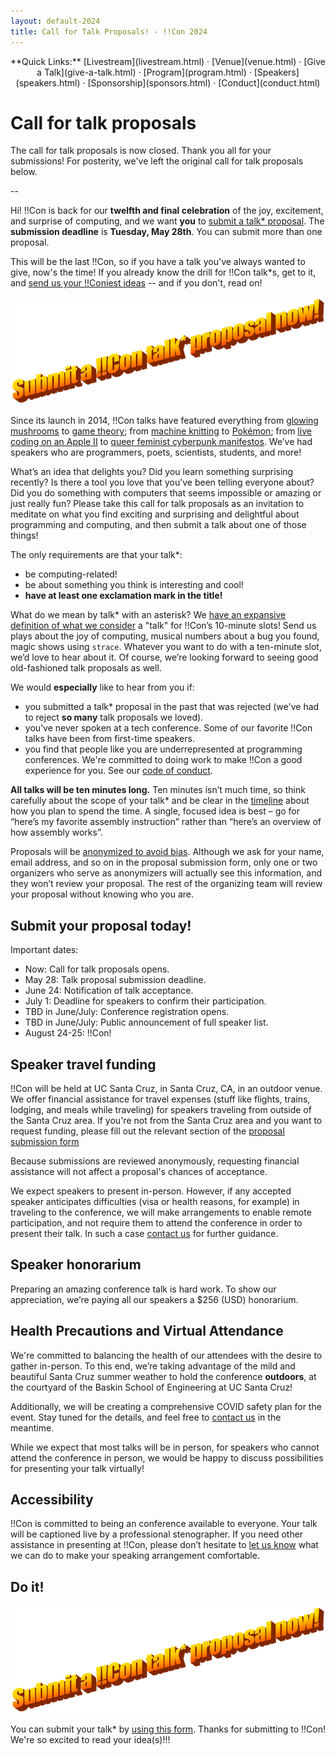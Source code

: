 ```yaml
---
layout: default-2024
title: Call for Talk Proposals! - !!Con 2024
---
```


<p style="text-align: center;">
  **Quick Links:**
  [Livestream](livestream.html)
  &middot;
  [Venue](venue.html)
  &middot;
  [Give a Talk](give-a-talk.html)
  &middot;
  [Program](program.html)
  &middot;
  [Speakers](speakers.html)
  &middot;
  [Sponsorship](sponsors.html)
  &middot;
  [Conduct](conduct.html)
</p>

# Call for talk proposals

The call for talk proposals is now closed.  Thank you all for your
submissions!  For posterity, we've left the original call for talk proposals
below.

--

Hi! !!Con is back for our **twelfth and final celebration** of the joy, excitement, and surprise of computing, and we want **you** to [submit a talk* proposal](https://docs.google.com/forms/d/e/1FAIpQLSfyfoOhoqUYAecDT1F-wGwGlGvPgnCBHfo8tJkdUPsJkwdKZg/viewform?usp=sf_link). The **submission deadline** is **Tuesday, May 28th**. You can submit more than one proposal.

This will be the last !!Con, so if you have a talk you've always wanted to give, now's the time!  If you already know the drill for !!Con talk*s, get to it, and [send us your !!Coniest ideas](https://docs.google.com/forms/d/e/1FAIpQLSfyfoOhoqUYAecDT1F-wGwGlGvPgnCBHfo8tJkdUPsJkwdKZg/viewform?usp=sf_link) -- and if you don't, read on!

<p style="text-align: center;"><a href="https://docs.google.com/forms/d/e/1FAIpQLSfyfoOhoqUYAecDT1F-wGwGlGvPgnCBHfo8tJkdUPsJkwdKZg/viewform?usp=sf_link"><img src="images/submit-a-talk-today.png" alt="Submit a !!Con talk* proposal now!  In a goofy WordArt text layout."></a></p>

Since its launch in 2014, !!Con talks have featured everything from [glowing
mushrooms](https://www.youtube.com/watch?v=T75FvUDirNM) to [game
theory](https://www.youtube.com/watch?v=RHg2JIvoaq0); from [machine
knitting](https://www.youtube.com/watch?v=ihqcgrR0azw) to
[Pokémon](https://www.youtube.com/watch?v=OJ-6UsYYe_Y); from [live
coding on an Apple II](https://www.youtube.com/watch?v=DY4t9IHFD4E) to
[queer feminist cyberpunk
manifestos](https://www.youtube.com/watch?v=5GiQovHaT_g).  We’ve had
speakers who are programmers, poets, scientists, students, and more!

What’s an idea that delights you? Did you learn something surprising recently? Is there a tool you love that you’ve been telling everyone about? Did you do something with computers that seems impossible or amazing or just really fun? Please take this call for talk proposals as an invitation to meditate on what you find exciting and surprising and delightful about programming and computing, and then submit a talk about one of those things!

The only requirements are that your talk*:

  * be computing-related!
  * be about something you think is interesting and cool!
  * **have at least one exclamation mark in the title!**

What do we mean by talk* with an asterisk? We [have an expansive definition of what
we consider](https://organicdonut.com/2019/01/expanding-the-con-aesthetic/) a "talk"
for !!Con’s 10-minute slots!  Send us plays about the joy of computing,
musical numbers about a bug you found, magic shows using `strace`.  Whatever
you want to do with a ten-minute slot, we’d love to hear about it.  Of
course, we’re looking forward to seeing good old-fashioned talk proposals as
well.

We would **especially** like to hear from you if:

  * you submitted a talk* proposal in the past that was rejected (we've had to reject **so many** talk proposals we loved).
  * you’ve never spoken at a tech conference. Some of our favorite !!Con talks have been from first-time speakers.
  * you find that people like you are underrepresented at programming conferences. We're committed to doing work to make !!Con a good experience for you. See our [code of conduct](conduct.html).

**All talks will be ten minutes long.** Ten minutes isn’t much time, so
think carefully about the scope of your talk* and be clear in the
[timeline](http://decomposition.al/blog/2017/06/30/how-to-write-a-timeline-for-a-bangbangcon-talk-proposal/)
about how you plan to spend the time.  A single, focused idea is best – go
for “here’s my favorite assembly instruction” rather than “here’s an
overview of how assembly works”.

Proposals will be [anonymized to avoid
bias](https://organicdonut.com/2018/03/the-con-talk-anonymization-and-selection-process/). 
Although we ask for your name, email address, and so on in the proposal
submission form, only one or two organizers who serve as anonymizers will
actually see this information, and they won’t review your proposal.  The
rest of the organizing team will review your proposal without knowing who
you are.

## Submit your proposal today!

Important dates:

  * Now: Call for talk proposals opens.
  * May 28: Talk proposal submission deadline.
  * June 24: Notification of talk acceptance.
  * July 1: Deadline for speakers to confirm their participation.
  * TBD in June/July: Conference registration opens.
  * TBD in June/July: Public announcement of full speaker list.
  * August 24-25: !!Con!

<a name="speaker-travel-funding"></a>

## Speaker travel funding

!!Con will be held at UC Santa Cruz, in Santa Cruz, CA, in an outdoor venue.  We offer financial assistance for travel expenses (stuff like flights, trains, lodging, and meals while traveling) for speakers traveling from outside of the Santa Cruz area. If you're not from the Santa Cruz area and you want to request funding, please fill out the relevant section of the [proposal submission form](https://docs.google.com/forms/d/e/1FAIpQLSfyfoOhoqUYAecDT1F-wGwGlGvPgnCBHfo8tJkdUPsJkwdKZg/viewform?usp=sf_link)

Because submissions are reviewed anonymously, requesting financial assistance will not affect a proposal's chances of acceptance.

We expect speakers to present in-person. However, if any accepted speaker anticipates difficulties (visa or health reasons, for example) in traveling to the conference, we will make arrangements to enable remote participation, and not require them to attend the conference in order to present their talk. In such a case [contact us](index.html#organizers) for further guidance.

<a name="speaker-honorarium"></a>

## Speaker honorarium

Preparing an amazing conference talk is hard work.  To show our
appreciation, we’re paying all our speakers a $256 (USD) honorarium.

## Health Precautions and Virtual Attendance

We're committed to balancing the health of our attendees with the desire to gather in-person. To this end, we’re taking advantage of the mild and beautiful Santa Cruz summer weather to hold the conference **outdoors**, at the courtyard of the Baskin School of Engineering at UC Santa Cruz!

Additionally, we will be creating a comprehensive COVID safety plan for the event. Stay tuned for the details, and feel free to [contact us](index.html#organizers) in the meantime.

While we expect that most talks will be in person, for speakers who cannot attend the conference in person, we would be happy to discuss possibilities for presenting your talk virtually!

## Accessibility

!!Con is committed to being an conference available to everyone.  Your talk
will be captioned live by a professional stenographer.  If you need other
assistance in presenting at !!Con, please don’t hesitate to [let us
know](index.html#organizers) what we can do to make your speaking
arrangement comfortable.

## Do it!

<p style="text-align: center;"><a href="https://docs.google.com/forms/d/e/1FAIpQLSfyfoOhoqUYAecDT1F-wGwGlGvPgnCBHfo8tJkdUPsJkwdKZg/viewform?usp=sf_link"><img src="images/submit-a-talk-today.png" alt="Submit a !!Con talk* proposal now!  In a goofy WordArt text layout."></a></p>

You can submit your talk* by [using this form](https://docs.google.com/forms/d/e/1FAIpQLSfyfoOhoqUYAecDT1F-wGwGlGvPgnCBHfo8tJkdUPsJkwdKZg/viewform?usp=sf_link). Thanks for submitting to !!Con!  We're so excited to read your idea(s)!!!
